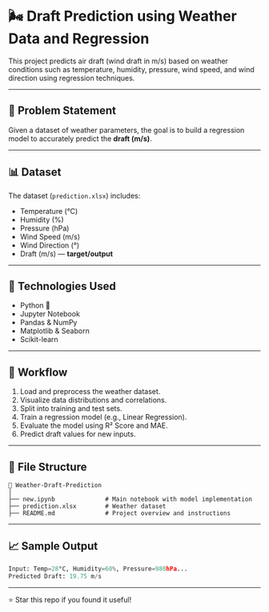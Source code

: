 # 🌬️ Draft Prediction using Weather Data and Regression

This project predicts air draft (wind draft in m/s) based on weather conditions such as temperature, humidity, pressure, wind speed, and wind direction using regression techniques.

---

## 📌 Problem Statement

Given a dataset of weather parameters, the goal is to build a regression model to accurately predict the **draft (m/s)**.

---

## 📊 Dataset

The dataset (`prediction.xlsx`) includes:

- Temperature (°C)
- Humidity (%)
- Pressure (hPa)
- Wind Speed (m/s)
- Wind Direction (°)
- Draft (m/s) — **target/output**

---

## 🧠 Technologies Used

- Python 🐍
- Jupyter Notebook
- Pandas & NumPy
- Matplotlib & Seaborn
- Scikit-learn

---

## 🚀 Workflow

1. Load and preprocess the weather dataset.
2. Visualize data distributions and correlations.
3. Split into training and test sets.
4. Train a regression model (e.g., Linear Regression).
5. Evaluate the model using R² Score and MAE.
6. Predict draft values for new inputs.

---

## 📂 File Structure

```
📁 Weather-Draft-Prediction
│
├── new.ipynb              # Main notebook with model implementation
├── prediction.xlsx        # Weather dataset
├── README.md              # Project overview and instructions
```

---

## 📈 Sample Output

```python
Input: Temp=28°C, Humidity=60%, Pressure=980hPa...
Predicted Draft: 19.75 m/s
```

---


⭐ Star this repo if you found it useful!
